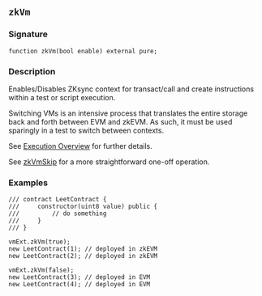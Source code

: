 ## `zkVm`

### Signature

```solidity
function zkVm(bool enable) external pure;
```

### Description

Enables/Disables ZKsync context for transact/call and create instructions within a test or script execution.

Switching VMs is an intensive process that translates the entire storage back and forth between EVM and zkEVM. As such, it must be used sparingly in a test to switch between contexts. 

See [Execution Overview](../execution-overview.md#execution-overview) for further details.

See [zkVmSkip](./zk-vm-skip.md) for a more straightforward one-off operation.

### Examples

```solidity
/// contract LeetContract {
///     constructor(uint8 value) public {
///         // do something
///     }
/// }

vmExt.zkVm(true);
new LeetContract(1); // deployed in zkEVM
new LeetContract(2); // deployed in zkEVM

vmExt.zkVm(false);
new LeetContract(3); // deployed in EVM
new LeetContract(4); // deployed in EVM
```
